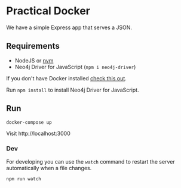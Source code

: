 # Practical Docker

We have a simple Express app that serves a JSON.

## Requirements

- NodeJS or [nvm](https://nvm.sh)
- Neo4j Driver for JavaScript (`npm i neo4j-driver`)

If you don't have Docker installed [check this out](https://docs.docker.com/docker-for-mac/install/).

Run `npm install` to install Neo4j Driver for JavaScript.

## Run

`docker-compose up`

Visit http://localhost:3000

### Dev

For developing you can use the `watch` command to restart the server automatically when a file changes.

```
npm run watch
```
